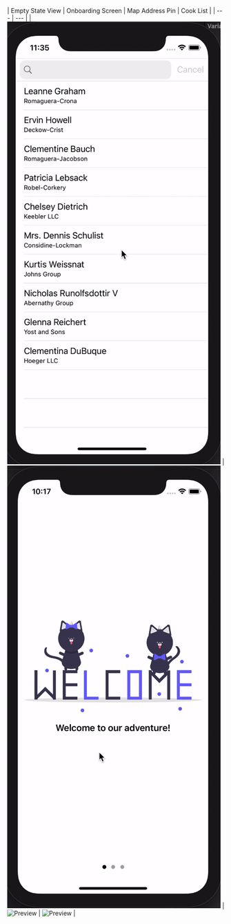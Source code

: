 | Empty State View | Onboarding Screen  | Map Address Pin | Cook List  |
| --- | --- |
| ![Preview](gifs/empty-state-view.gif) | ![Preview](gifs/onboarding-screen.gif) | ![Preview](gifs/map-address-pin.gif) | ![Preview](gifs/cook-list.gif) |
